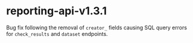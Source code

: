 # reporting-api-v1.3.1

Bug fix following the removal of `creator_` fields causing SQL query errors for `check_results` and `dataset` endpoints.
